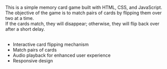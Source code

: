 This is a simple memory card game built with HTML, CSS, and JavaScript. <br>
The objective of the game is to match pairs of cards by flipping them over two at a time. <br> 
If the cards match, they will disappear; otherwise, they will flip back over after a short delay. <br> <br>

* Interactive card flipping mechanism <br>
* Match pairs of cards <br>
* Audio playback for enhanced user experience <br>
* Responsive design <br>
